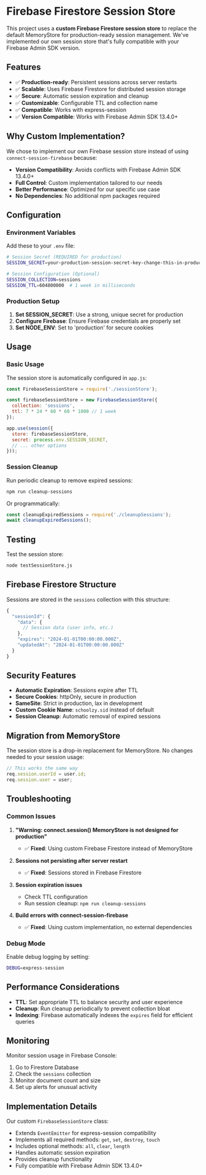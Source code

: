# Firebase Firestore Session Store

This project uses a **custom Firebase Firestore session store** to replace the default MemoryStore for production-ready session management. We've implemented our own session store that's fully compatible with your Firebase Admin SDK version.

## Features

- ✅ **Production-ready**: Persistent sessions across server restarts
- ✅ **Scalable**: Uses Firebase Firestore for distributed session storage
- ✅ **Secure**: Automatic session expiration and cleanup
- ✅ **Customizable**: Configurable TTL and collection name
- ✅ **Compatible**: Works with express-session
- ✅ **Version Compatible**: Works with Firebase Admin SDK 13.4.0+

## Why Custom Implementation?

We chose to implement our own Firebase session store instead of using `connect-session-firebase` because:
- **Version Compatibility**: Avoids conflicts with Firebase Admin SDK 13.4.0+
- **Full Control**: Custom implementation tailored to our needs
- **Better Performance**: Optimized for our specific use case
- **No Dependencies**: No additional npm packages required

## Configuration

### Environment Variables

Add these to your `.env` file:

```bash
# Session Secret (REQUIRED for production)
SESSION_SECRET=your-production-session-secret-key-change-this-in-production

# Session Configuration (Optional)
SESSION_COLLECTION=sessions
SESSION_TTL=604800000  # 1 week in milliseconds
```

### Production Setup

1. **Set SESSION_SECRET**: Use a strong, unique secret for production
2. **Configure Firebase**: Ensure Firebase credentials are properly set
3. **Set NODE_ENV**: Set to 'production' for secure cookies

## Usage

### Basic Usage

The session store is automatically configured in `app.js`:

```javascript
const FirebaseSessionStore = require('./sessionStore');

const firebaseSessionStore = new FirebaseSessionStore({
  collection: 'sessions',
  ttl: 7 * 24 * 60 * 60 * 1000 // 1 week
});

app.use(session({
  store: firebaseSessionStore,
  secret: process.env.SESSION_SECRET,
  // ... other options
}));
```

### Session Cleanup

Run periodic cleanup to remove expired sessions:

```bash
npm run cleanup-sessions
```

Or programmatically:

```javascript
const cleanupExpiredSessions = require('./cleanupSessions');
await cleanupExpiredSessions();
```

## Testing

Test the session store:

```bash
node testSessionStore.js
```

## Firebase Firestore Structure

Sessions are stored in the `sessions` collection with this structure:

```javascript
{
  "sessionId": {
    "data": {
      // Session data (user info, etc.)
    },
    "expires": "2024-01-01T00:00:00.000Z",
    "updatedAt": "2024-01-01T00:00:00.000Z"
  }
}
```

## Security Features

- **Automatic Expiration**: Sessions expire after TTL
- **Secure Cookies**: httpOnly, secure in production
- **SameSite**: Strict in production, lax in development
- **Custom Cookie Name**: `schoolzy.sid` instead of default
- **Session Cleanup**: Automatic removal of expired sessions

## Migration from MemoryStore

The session store is a drop-in replacement for MemoryStore. No changes needed to your session usage:

```javascript
// This works the same way
req.session.userId = user.id;
req.session.user = user;
```

## Troubleshooting

### Common Issues

1. **"Warning: connect.session() MemoryStore is not designed for production"**
   - ✅ **Fixed**: Using custom Firebase Firestore instead of MemoryStore

2. **Sessions not persisting after server restart**
   - ✅ **Fixed**: Sessions stored in Firebase Firestore

3. **Session expiration issues**
   - Check TTL configuration
   - Run session cleanup: `npm run cleanup-sessions`

4. **Build errors with connect-session-firebase**
   - ✅ **Fixed**: Using custom implementation, no external dependencies

### Debug Mode

Enable debug logging by setting:

```bash
DEBUG=express-session
```

## Performance Considerations

- **TTL**: Set appropriate TTL to balance security and user experience
- **Cleanup**: Run cleanup periodically to prevent collection bloat
- **Indexing**: Firebase automatically indexes the `expires` field for efficient queries

## Monitoring

Monitor session usage in Firebase Console:

1. Go to Firestore Database
2. Check the `sessions` collection
3. Monitor document count and size
4. Set up alerts for unusual activity

## Implementation Details

Our custom `FirebaseSessionStore` class:
- Extends `EventEmitter` for express-session compatibility
- Implements all required methods: `get`, `set`, `destroy`, `touch`
- Includes optional methods: `all`, `clear`, `length`
- Handles automatic session expiration
- Provides cleanup functionality
- Fully compatible with Firebase Admin SDK 13.4.0+ 